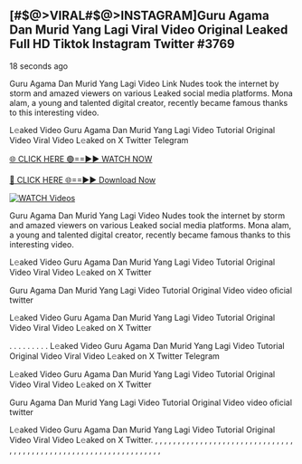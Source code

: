 ## [#$@>VIRAL#$@>INSTAGRAM]Guru Agama Dan Murid Yang Lagi Viral Video Original Leaked Full HD Tiktok Instagram Twitter #3769

18 seconds ago

Guru Agama Dan Murid Yang Lagi Video Link Nudes took the internet by storm and amazed viewers on various Leaked social media platforms. Mona alam, a young and talented digital creator, recently became famous thanks to this interesting video.

L𝚎aked Video Guru Agama Dan Murid Yang Lagi Video Tutorial Original Video Viral Video L𝚎aked on X Twitter Telegram

[🌐 CLICK HERE 🟢==►► WATCH NOW](https://dekho-ki-hoy-07-2k25.blogspot.com/2025/01/viral-on.html)

[🔴 CLICK HERE 🌐==►► Download Now](https://dekho-ki-hoy-07-2k25.blogspot.com/2025/01/viral-on.html)

[![WATCH Videos](https://i.imgur.com/dJHk4Zq.gif)](https://dekho-ki-hoy-07-2k25.blogspot.com/2025/01/viral-on.html)

Guru Agama Dan Murid Yang Lagi Video Nudes took the internet by storm and amazed viewers on various Leaked social media platforms. Mona alam, a young and talented digital creator, recently became famous thanks to this interesting video.

L𝚎aked Video Guru Agama Dan Murid Yang Lagi Video Tutorial Original Video Viral Video L𝚎aked on X Twitter

Guru Agama Dan Murid Yang Lagi Video Tutorial Original Video video oficial twitter

L𝚎aked Video Guru Agama Dan Murid Yang Lagi Video Tutorial Original Video Viral Video L𝚎aked on X Twitter

. . . . . . . . . L𝚎aked Video Guru Agama Dan Murid Yang Lagi Video Tutorial Original Video Viral Video L𝚎aked on X Twitter Telegram

L𝚎aked Video Guru Agama Dan Murid Yang Lagi Video Tutorial Original Video Viral Video L𝚎aked on X Twitter

Guru Agama Dan Murid Yang Lagi Video Tutorial Original Video video oficial twitter

L𝚎aked Video Guru Agama Dan Murid Yang Lagi Video Tutorial Original Video Viral Video L𝚎aked on X Twitter.
,
,
,
,
,
,
,
,
,
,
,
,
,
,
,
,
,
,
,
,
,
,
,
,
,
,
,
,
,
,
,
,
,
,
,
,
,
,
,
,
,
,
,
,
,
,
,
,
,
,
,
,
,
,
,
,
,
,
,
,
,
,
,
,
,
